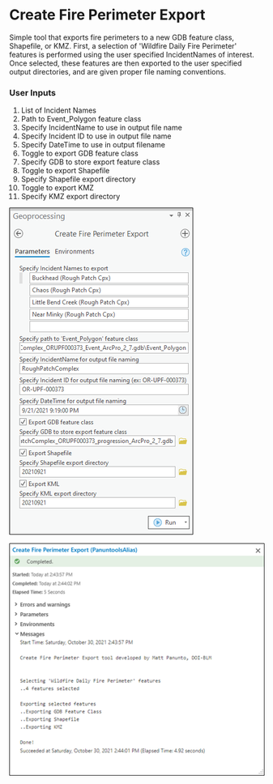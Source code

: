 # Create Fire Perimeter Export

Simple tool that exports fire perimeters to a new GDB feature class, Shapefile, or KMZ. First, a selection of 'Wildfire Daily Fire Perimeter' features is performed using the user specified IncidentNames of interest. Once selected, these features are then exported to the user specified output directories, and are given proper file naming conventions.

### User Inputs

1. List of Incident Names
2. Path to Event_Polygon feature class
3. Specify IncidentName to use in output file name
4. Specify Incident ID to use in output file name
5. Specify DateTime to use in output filename
6. Toggle to export GDB feature class
7. Specify GDB to store export feature class
8. Toggle to export Shapefile
9. Specify Shapefile export directory
10. Toggle to export KMZ
11. Specify KMZ export directory


![screenshot_CreateFirePerimeterExport_1.png](/docs/screenshot_CreateFirePerimeterExport_1.png?raw=true)

![screenshot_CreateFirePerimeterExport_2.png](/docs/screenshot_CreateFirePerimeterExport_2.png?raw=true)
